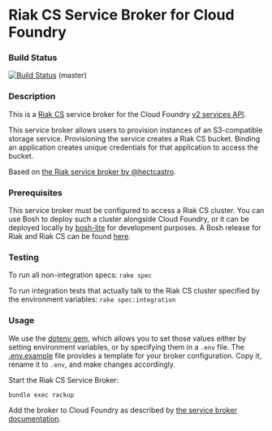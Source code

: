 # Riak CS Service Broker for Cloud Foundry 

### Build Status

[![Build Status](https://travis-ci.org/cloudfoundry-incubator/cf-riak-cs-broker.png?branch=master)](https://travis-ci.org/cloudfoundry-incubator/cf-riak-cs-broker) (master)


### Description

This is a [Riak CS](http://basho.com/riak-cloud-storage/) service broker for the Cloud Foundry [v2 services API](http://docs.cloudfoundry.org/services/api.html).

This service broker allows users to provision instances of an S3-compatible storage service.
Provisioning the service creates a Riak CS bucket.
Binding an application creates unique credentials for that application to access the bucket.

Based on [the Riak service broker by @hectcastro](https://github.com/hectcastro/cf-riak-service-broker).

### Prerequisites 

This service broker must be configured to access a Riak CS cluster.
You can use Bosh to deploy such a cluster alongside Cloud Foundry, or it can be deployed locally by [bosh-lite](https://github.com/cloudfoundry/bosh-lite) for development purposes.
A Bosh release for Riak and Riak CS can be found [here](https://github.com/cloudfoundry-incubator/cf-riak-cs-release).

### Testing

To run all non-integration specs: `rake spec`

To run integration tests that actually talk to the Riak CS cluster specified by the environment variables: `rake spec:integration`

### Usage 

We use the [dotenv gem](https://github.com/bkeepers/dotenv), which allows you to set those values either by setting environment variables, or by specifying them in a `.env` file.
The [.env.example](.env.example) file provides a template for your broker configuration.
Copy it, rename it to `.env`, and make changes accordingly.

Start the Riak CS Service Broker:

```
bundle exec rackup
```

Add the broker to Cloud Foundry as described by [the service broker documentation](http://docs.cloudfoundry.org/services/managing-service-brokers.html).
